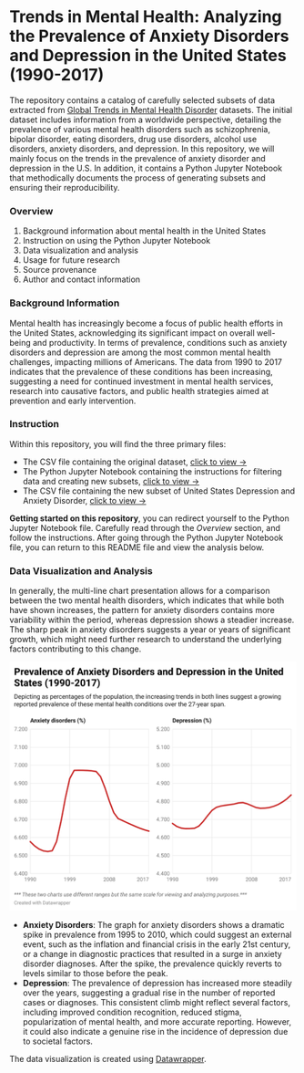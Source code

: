 # Trends in Mental Health: Analyzing the Prevalence of Anxiety Disorders and Depression in the United States (1990-2017)
The repository contains a catalog of carefully selected subsets of data extracted from [Global Trends in Mental Health Disorder](https://www.kaggle.com/datasets/thedevastator/uncover-global-trends-in-mental-health-disorder) datasets. The initial dataset includes information from a worldwide perspective, detailing the prevalence of various mental health disorders such as schizophrenia, bipolar disorder, eating disorders, drug use disorders, alcohol use disorders, anxiety disorders, and depression. In this repository, we will mainly focus on the trends in the prevalence of anxiety disorder and depression in the U.S. In addition, it contains a Python Jupyter Notebook that methodically documents the process of generating subsets and ensuring their reproducibility. 

### Overview
1. Background information about mental health in the United States
2. Instruction on using the Python Jupyter Notebook
3. Data visualization and analysis
4. Usage for future research
5. Source provenance
6. Author and contact information

### Background Information
Mental health has increasingly become a focus of public health efforts in the United States, acknowledging its significant impact on overall well-being and productivity. In terms of prevalence, conditions such as anxiety disorders and depression are among the most common mental health challenges, impacting millions of Americans. The data from 1990 to 2017 indicates that the prevalence of these conditions has been increasing, suggesting a need for continued investment in mental health services, research into causative factors, and public health strategies aimed at prevention and early intervention.

### Instruction
Within this repository, you will find the three primary files:
- The CSV file containing the original dataset, [click to view ->](https://github.com/zzhang2027/Anxiety_Depression_U.S./blob/main/Mental%20health%20Depression%20disorder%20Data.csv)
- The Python Jupyter Notebook containing the instructions for filtering data and creating new subsets, [click to view ->](https://github.com/zzhang2027/Anxiety_Depression_U.S./blob/main/Zhang_unit_project.ipynb)
- The CSV file containing the new subset of United States Depression and Anxiety Disorder, [click to view ->](https://github.com/zzhang2027/Anxiety_Depression_U.S./blob/main/US_Anxiety_Depression.csv)

**Getting started on this repository**, you can redirect yourself to the Python Jupyter Notebook file. Carefully read through the _Overview_ section, and follow the instructions. After going through the Python Jupyter Notebook file, you can return to this README file and view the analysis below.  

### Data Visualization and Analysis

In generally, the multi-line chart presentation allows for a comparison between the two mental health disorders, which indicates that while both have shown increases, the pattern for anxiety disorders contains more variability within the period, whereas depression shows a steadier increase. The sharp peak in anxiety disorders suggests a year or years of significant growth, which might need further research to understand the underlying factors contributing to this change.

![data-viz](https://github.com/zzhang2027/Anxiety_Depression_U.S./blob/main/data_visual/Prevalence_Anxiety_Depression_U.S..png)

- __Anxiety Disorders__: The graph for anxiety disorders shows a dramatic spike in prevalence from 1995 to 2010, which could suggest an external event, such as the inflation and financial crisis in the early 21st century, or a change in diagnostic practices that resulted in a surge in anxiety disorder diagnoses. After the spike, the prevalence quickly reverts to levels similar to those before the peak.
- __Depression__: The prevalence of depression has increased more steadily over the years, suggesting a gradual rise in the number of reported cases or diagnoses. This consistent climb might reflect several factors, including improved condition recognition, reduced stigma, popularization of mental health, and more accurate reporting. However, it could also indicate a genuine rise in the incidence of depression due to societal factors.

The data visualization is created using [Datawrapper](https://www.datawrapper.de/). 
